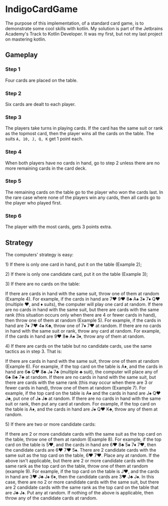 # IndigoCardGame

<p>The purpose of this implementation, of a standard card game, is to demonstrate some cool skills with kotlin. My solution is part of the Jetbrains 
Academy's Track to Kotlin Developer. It was my first, but not my last project on 
mastering kotlin.</p>

## Gameplay

### Step 1

Four cards are placed on the table.

### Step 2

Six cards are dealt to each player.

### Step 3

The players take turns in playing cards. If the card has the same suit or rank as the topmost card, then the player wins all the cards on the table.
The suits `A, 10, J, Q, K` get 1 point each.

### Step 4

When both players have no cards in hand, go to step 2 unless there are no more remaining cards in the card deck.

### Step 5

The remaining cards on the table go to the player who won the cards last. In the rare case where none of the players win any cards, then all
cards go to the player who played first.

### Step 6

The player with the most cards, gets 3 points extra.

## Strategy

The computers' strategy is easy:

<p>1) If there is only one card in hand, put it on the table (Example 2);</p>

<p>2) If there is only one candidate card, put it on the table (Example 3);</p>

<p>3) If there are no cards on the table:<p>
If there are cards in hand with the same suit, throw one of them at random (Example 4). For example, if the cards in hand are 7♥ 9♥ 8♣ A♠ 3♦
7♦ Q♥ (multiple ♥, and ♦ suits), the computer will play one card at random.
If there are no cards in hand with the same suit, but there are cards with the same rank (this situation occurs only when there are 4 or fewer
cards in hand), then throw one of them at random (Example 5). For example, if the cards in hand are 7♦ 7♥ 4♠ K♣, throw one of 7♦ 7♥ at random.
If there are no cards in hand with the same suit or rank, throw any card at random. For example, if the cards in hand are 9♥ 8♣ A♠ 3♦, throw
any of them at random.</p>

<p>4) If there are cards on the table but no candidate cards, use the same tactics as in step 3. That is:<p>
If there are cards in hand with the same suit, throw one of them at random (Example 6). For example, if the top card on the table is A♦, and
the cards in hand are 6♣ Q♥ 8♣ J♠ 7♣ (multiple ♣ suit), the computer will place any of 6♣ 8♣ 7♣ at random.
If there are no cards in hand with the same suit, but there are cards with the same rank (this may occur when there are 3 or fewer cards in
hand), throw one of them at random (Example 7). For example, if the top card on the table is A♦ and the cards in hand are J♠ Q♥ J♣, put one of
J♠ J♣ at random.
If there are no cards in hand with the same suit or rank, then put any card at random. For example, if the top card on the table is A♦, and
the cards in hand are J♠ Q♥ K♣, throw any of them at random.</p>

<p>5) If there are two or more candidate cards:<p>
If there are 2 or more candidate cards with the same suit as the top card on the table, throw one of them at random (Example 8). For example,
if the top card on the table is 5♥, and the cards in hand are 6♥ 8♣ 5♠ 7♦ 7♥, then the candidate cards are 6♥ 7♥ 5♠. There are 2 candidate cards with
the same suit as the top card on the table, 6♥ 7♥. Place any at random.
If the above isn't applicable, but there are 2 or more candidate cards with the same rank as the top card on the table, throw one of them at
random (example 9). For example, if the top card on the table is J♥, and the cards in hand are 3♥ J♣ J♠ 6♦, then the candidate cards are 3♥ J♣ J♠. In
this case, there are no 2 or more candidate cards with the same suit, but there are 2 candidate cards with the same rank as the top card on the table
that are J♣ J♠. Put any at random. If nothing of the above is applicable, then throw any of the candidate cards at random.</p>